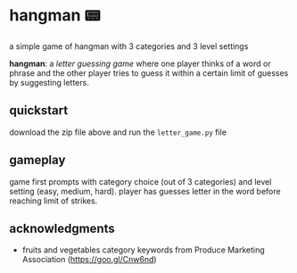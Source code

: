 # hangman 📟

a simple game of hangman with 3 categories and 3 level settings

**hangman**: a *letter guessing game* where one player thinks of a word or phrase and the other player tries to guess it within a certain limit of guesses by suggesting letters.

## quickstart

download the zip file above and run the ```letter_game.py``` file

## gameplay

game first prompts with category choice (out of 3 categories) and level setting (easy, medium, hard). player has guesses letter in the word before reaching limit of strikes.

## acknowledgments

* fruits and vegetables category keywords from Produce Marketing Association (https://goo.gl/Cnw6nd)
